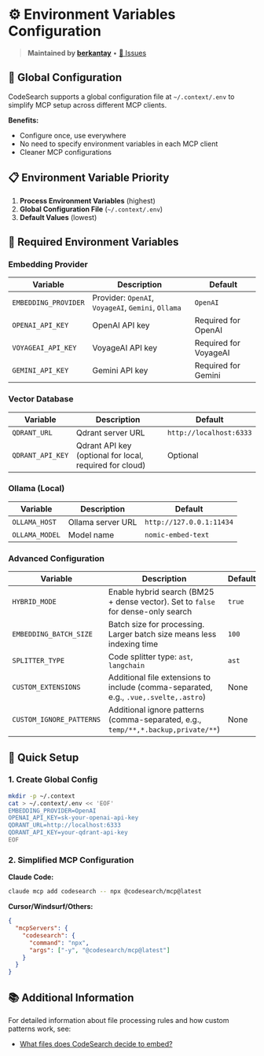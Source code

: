 # ⚙️ Environment Variables Configuration

> **Maintained by [berkantay](https://github.com/berkantay)** • [🐛 Issues](https://github.com/berkantay/codesearch/issues)

## 🎯 Global Configuration

CodeSearch supports a global configuration file at `~/.context/.env` to simplify MCP setup across different MCP clients.

**Benefits:**

- Configure once, use everywhere
- No need to specify environment variables in each MCP client
- Cleaner MCP configurations

## 📋 Environment Variable Priority

1. **Process Environment Variables** (highest)
2. **Global Configuration File** (`~/.context/.env`)
3. **Default Values** (lowest)

## 🔧 Required Environment Variables

### Embedding Provider

| Variable             | Description                                        | Default               |
| -------------------- | -------------------------------------------------- | --------------------- |
| `EMBEDDING_PROVIDER` | Provider: `OpenAI`, `VoyageAI`, `Gemini`, `Ollama` | `OpenAI`              |
| `OPENAI_API_KEY`     | OpenAI API key                                     | Required for OpenAI   |
| `VOYAGEAI_API_KEY`   | VoyageAI API key                                   | Required for VoyageAI |
| `GEMINI_API_KEY`     | Gemini API key                                     | Required for Gemini   |

### Vector Database

| Variable         | Description                                             | Default                 |
| ---------------- | ------------------------------------------------------- | ----------------------- |
| `QDRANT_URL`     | Qdrant server URL                                       | `http://localhost:6333` |
| `QDRANT_API_KEY` | Qdrant API key (optional for local, required for cloud) | Optional                |

### Ollama (Local)

| Variable       | Description       | Default                  |
| -------------- | ----------------- | ------------------------ |
| `OLLAMA_HOST`  | Ollama server URL | `http://127.0.0.1:11434` |
| `OLLAMA_MODEL` | Model name        | `nomic-embed-text`       |

### Advanced Configuration

| Variable                 | Description                                                                          | Default |
| ------------------------ | ------------------------------------------------------------------------------------ | ------- |
| `HYBRID_MODE`            | Enable hybrid search (BM25 + dense vector). Set to `false` for dense-only search     | `true`  |
| `EMBEDDING_BATCH_SIZE`   | Batch size for processing. Larger batch size means less indexing time                | `100`   |
| `SPLITTER_TYPE`          | Code splitter type: `ast`, `langchain`                                               | `ast`   |
| `CUSTOM_EXTENSIONS`      | Additional file extensions to include (comma-separated, e.g., `.vue,.svelte,.astro`) | None    |
| `CUSTOM_IGNORE_PATTERNS` | Additional ignore patterns (comma-separated, e.g., `temp/**,*.backup,private/**`)    | None    |

## 🚀 Quick Setup

### 1. Create Global Config

```bash
mkdir -p ~/.context
cat > ~/.context/.env << 'EOF'
EMBEDDING_PROVIDER=OpenAI
OPENAI_API_KEY=sk-your-openai-api-key
QDRANT_URL=http://localhost:6333
QDRANT_API_KEY=your-qdrant-api-key
EOF
```

### 2. Simplified MCP Configuration

**Claude Code:**

```bash
claude mcp add codesearch -- npx @codesearch/mcp@latest
```

**Cursor/Windsurf/Others:**

```json
{
  "mcpServers": {
    "codesearch": {
      "command": "npx",
      "args": ["-y", "@codesearch/mcp@latest"]
    }
  }
}
```

## 📚 Additional Information

For detailed information about file processing rules and how custom patterns work, see:

- [What files does CodeSearch decide to embed?](../troubleshooting/faq.md#q-what-files-does-codesearch-decide-to-embed)
